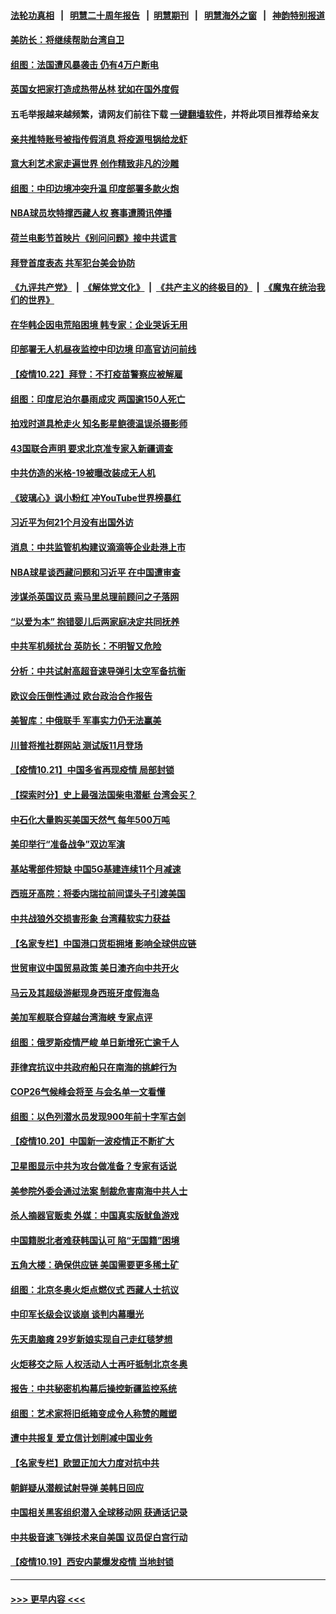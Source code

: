 #### [法轮功真相](https://github.com/gfw-breaker/truth/blob/master/README.md?t=0) &nbsp;&nbsp;|&nbsp;&nbsp; [明慧二十周年报告](https://github.com/gfw-breaker/mh-reports/blob/master/README.md?t=0) &nbsp;&nbsp;|&nbsp;&nbsp;[明慧期刊](https://github.com/gfw-breaker/mh-qikan) &nbsp;&nbsp;|&nbsp;&nbsp; [明慧海外之窗](https://github.com/gfw-breaker/mh-news/blob/master/README.md?t=0) &nbsp;&nbsp;|&nbsp;&nbsp; [神韵特别报道](https://github.com/gfw-breaker/mh-news/blob/master/shenyun.md?t=0)
#### [美防长：将继续帮助台湾自卫](../pages/nsc418/n13323321.md?t=10230450) 
#### [组图：法国遭风暴袭击 仍有4万户断电](../pages/nsc418/n13322174.md?t=10230450) 
#### [英国女把家打造成热带丛林 犹如在国外度假](../pages/nsc418/n13322901.md?t=10230450) 
#### 五毛举报越来越频繁，请网友们前往下载 [一键翻墙软件](https://github.com/gfw-breaker/ssr-accounts)，并将此项目推荐给亲友
#### [亲共推特账号被指传假消息 将疫源甩锅给龙虾](../pages/nsc418/n13323065.md?t=10230450) 
#### [意大利艺术家走遍世界 创作精致非凡的沙雕](../pages/nsc418/n13322764.md?t=10230450) 
#### [组图：中印边境冲突升温 印度部署多款火炮](../pages/nsc418/n13322415.md?t=10230450) 
#### [NBA球员坎特撑西藏人权 赛事遭腾讯停播](../pages/nsc418/n13322627.md?t=10230450) 
#### [荷兰电影节首映片《别问问题》接中共谎言](../pages/nsc418/n13321179.md?t=10230450) 
#### [拜登首度表态 共军犯台美会协防](../pages/nsc418/n13322941.md?t=10230450) 
#### [《九评共产党》](https://github.com/begood0513/9ping.md/blob/master/README.md) &nbsp;|&nbsp; [《解体党文化》](../../../../jtdwh.md/blob/master/README.md)  &nbsp;|&nbsp; [《共产主义的终极目的》](../../../../gczydzjmd.md/blob/master/README.md) &nbsp;|&nbsp; [《魔鬼在统治我们的世界》](../../../../mgztzwmdsj.md/blob/master/README.md) 
#### [在华韩企因电荒陷困境 韩专家：企业哭诉无用](../pages/nsc418/n13321392.md?t=10230450) 
#### [印部署无人机昼夜监控中印边境 印高官访问前线](../pages/nsc418/n13320156.md?t=10230450) 
#### [【疫情10.22】拜登：不打疫苗警察应被解雇](../pages/nsc418/n13322304.md?t=10230450) 
#### [组图：印度尼泊尔暴雨成灾 两国逾150人死亡](../pages/nsc418/n13319550.md?t=10230450) 
#### [拍戏时道具枪走火 知名影星鲍德温误杀摄影师](../pages/nsc418/n13321891.md?t=10230450) 
#### [43国联合声明 要求北京准专家入新疆调查](../pages/nsc418/n13321668.md?t=10230450) 
#### [中共仿造的米格-19被曝改装成无人机](../pages/nsc418/n13321082.md?t=10230450) 
#### [《玻璃心》讽小粉红 冲YouTube世界榜暴红](../pages/nsc418/n13320889.md?t=10230450) 
#### [习近平为何21个月没有出国外访](../pages/nsc418/n13320887.md?t=10230450) 
#### [消息：中共监管机构建议滴滴等企业赴港上市](../pages/nsc418/n13320860.md?t=10230450) 
#### [NBA球星谈西藏问题和习近平 在中国遭审查](../pages/nsc418/n13320687.md?t=10230450) 
#### [涉谋杀英国议员 索马里总理前顾问之子落网](../pages/nsc418/n13320604.md?t=10230450) 
#### [“以爱为本” 抱错婴儿后两家庭决定共同抚养](../pages/nsc418/n13319459.md?t=10230450) 
#### [中共军机频扰台 英防长：不明智又危险](../pages/nsc418/n13320315.md?t=10230450) 
#### [分析：中共试射高超音速导弹引太空军备抗衡](../pages/nsc418/n13319881.md?t=10230450) 
#### [欧议会压倒性通过 欧台政治合作报告](../pages/nsc418/n13320378.md?t=10230450) 
#### [美智库：中俄联手 军事实力仍无法赢美](../pages/nsc418/n13320224.md?t=10230450) 
#### [川普将推社群网站 测试版11月登场](../pages/nsc418/n13320138.md?t=10230450) 
#### [【疫情10.21】中国多省再现疫情 局部封锁](../pages/nsc418/n13319817.md?t=10230450) 
#### [【探索时分】史上最强法国柴电潜艇 台湾会买？](../pages/nsc418/n13318603.md?t=10230450) 
#### [中石化大量购买美国天然气 每年500万吨](../pages/nsc418/n13319498.md?t=10230450) 
#### [美印举行“准备战争”双边军演](../pages/nsc418/n13317478.md?t=10230450) 
#### [基站零部件短缺 中国5G基建连续11个月减速](../pages/nsc418/n13318522.md?t=10230450) 
#### [西班牙高院：将委内瑞拉前间谍头子引渡美国](../pages/nsc418/n13318281.md?t=10230450) 
#### [中共战狼外交损害形象 台湾藉软实力获益](../pages/nsc418/n13318274.md?t=10230450) 
#### [【名家专栏】中国港口货柜拥堵 影响全球供应链](../pages/nsc418/n13317520.md?t=10230450) 
#### [世贸审议中国贸易政策 美日澳齐向中共开火](../pages/nsc418/n13318088.md?t=10230450) 
#### [马云及其超级游艇现身西班牙度假海岛](../pages/nsc418/n13318042.md?t=10230450) 
#### [美加军舰联合穿越台湾海峡 专家点评](../pages/nsc418/n13316848.md?t=10230450) 
#### [组图：俄罗斯疫情严峻 单日新增死亡逾千人](../pages/nsc418/n13317177.md?t=10230450) 
#### [菲律宾抗议中共政府船只在南海的挑衅行为](../pages/nsc418/n13317826.md?t=10230450) 
#### [COP26气候峰会将至 与会名单一文看懂](../pages/nsc418/n13317617.md?t=10230450) 
#### [组图：以色列潜水员发现900年前十字军古剑](../pages/nsc418/n13316912.md?t=10230450) 
#### [【疫情10.20】中国新一波疫情正不断扩大](../pages/nsc418/n13317227.md?t=10230450) 
#### [卫星图显示中共为攻台做准备？专家有话说](../pages/nsc418/n13316193.md?t=10230450) 
#### [美参院外委会通过法案 制裁危害南海中共人士](../pages/nsc418/n13316477.md?t=10230450) 
#### [杀人摘器官贩卖 外媒：中国真实版鱿鱼游戏](../pages/nsc418/n13316101.md?t=10230450) 
#### [中国籍脱北者难获韩国认可 陷“无国籍”困境](../pages/nsc418/n13316040.md?t=10230450) 
#### [五角大楼：确保供应链 美国需要更多稀土矿](../pages/nsc418/n13316121.md?t=10230450) 
#### [组图：北京冬奥火炬点燃仪式 西藏人士抗议](../pages/nsc418/n13314730.md?t=10230450) 
#### [中印军长级会议谈崩 谈判内幕曝光](../pages/nsc418/n13316005.md?t=10230450) 
#### [先天患脑瘫 29岁新娘实现自己走红毯梦想](../pages/nsc418/n13315241.md?t=10230450) 
#### [火炬移交之际 人权活动人士再吁抵制北京冬奥](../pages/nsc418/n13315538.md?t=10230450) 
#### [报告：中共秘密机构幕后操控新疆监控系统](../pages/nsc418/n13315703.md?t=10230450) 
#### [组图：艺术家将旧纸箱变成令人称赞的雕塑](../pages/nsc418/n13314705.md?t=10230450) 
#### [遭中共报复 爱立信计划削减中国业务](../pages/nsc418/n13315437.md?t=10230450) 
#### [【名家专栏】欧盟正加大力度对抗中共](../pages/nsc418/n13315239.md?t=10230450) 
#### [朝鲜疑从潜舰试射导弹 美韩日回应](../pages/nsc418/n13315205.md?t=10230450) 
#### [中国相关黑客组织潜入全球移动网 获通话记录](../pages/nsc418/n13315185.md?t=10230450) 
#### [中共极音速飞弹技术来自美国 议员促白宫行动](../pages/nsc418/n13315333.md?t=10230450) 
#### [【疫情10.19】西安内蒙爆发疫情 当地封锁](../pages/nsc418/n13314635.md?t=10230450) 

----
#### [ >>> 更早内容 <<< ](../indexes/nsc418-earlier.md)
